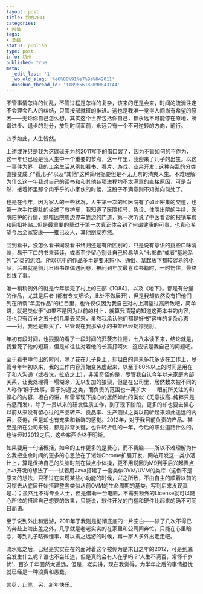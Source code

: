```yaml
---
layout: post
title: 我的2011
categories:
- 闲话
tags:
- 总结
status: publish
type: post
info: 杭州
published: true
meta:
  _edit_last: '1'
  _wp_old_slug: '%e6%88%91%e7%9a%842011'
  duoshuo_thread_id: '1189656188090843144'
---
```


不管事情怎样的忙乱，不管过程是怎样的复杂，该来的还是会来，时间的流淌注定不会理会凡人的纠结，只管按部就班的推进。这也是我唯一觉得人间尚有希望的原因——无论你自己怎么想，其实这个世界包括你自己，都永远不可能停在原地，所谓进步、退步的划分，放到时间面前，永远只有一个不可逆转的方向，前行。

四季如此，人生皆然。

上述或许只是我为这碌碌无为的2011写下的借口罢了，因为不管如何的不作为，这一年也已经是我人生中一个重要的节点，这一年里，我迎来了儿子的出生。以这一事件为界，我的工余生活从例如看书、看片、游戏、业余开发…这种杂乱的分类直接变成了“看儿子”以及“其他”这种简明扼要但是不无无奈的清爽人生。不难理解为什么这一年我对自己的读书和和其他各项进程均不太满意的直接原因，可是当然，搂着怀里那个肉乎乎的小家伙的时候，这股子不满意则不知抛向何处了。

也是在今年，因为家人的一些状况，人生第一次的和医院有了如此密集的交道，也第一次手忙脚乱的坐过了救护车，我知道了医院挂号、急诊、住院出院的手续，医院陪护的行情，熟喑医院周边停车靠边的门道，第一次听说了中医看诊的报销车费和回扣补贴…但是最重要的莫过于第一次真正体会到了何谓健康的可贵，也真心希望今后全家安康——推己及人，其他朋友亦然。

回到看书，没怎么看书同没看书终归还是有所区别的，只是说有意识的挑些口味清淡，易于下口的书来读读，或者至少留心别让自己轻易陷入“七部曲”或者“基地系列”之类的泥沼。所以挑中的作品多半是要求短小、通俗、拿起放下都较容易的小品，后果就是前几日图书馆偶遇问卷，被问到年度最喜欢书籍时，一时愣住，最终划线了事。

唯一稍稍例外的就是今年读完了村上的三部《1Q84》，以及《地下》。都是有分量的作品，尤其是后者 (都有专文细论，此处不做展开)，但是我却依然没有把他们列在所谓“年度作品”的栏目里，也许仅仅因为我自己对村上期望过高所致吧，简单讲，就是类似于“如果不是因为以前的村上，就算我清楚的知道这两本书的内容，我也只有百分之五十的几率去买来，虽然我承认他们都是好书”这样的复杂心态——对，我还是都买了，尽管现在我那窄小的书架已经捉襟见肘。

年初有段时间，也狠狠的看了一段时间的菲茨杰拉德，七八本读下来，结论就是，我爱死了他的短篇，但是却往往对着他的长篇打呵欠…这应该是我自己的问题吧。

至于看书中匀出的时间，除了花在儿子身上，却坦白的并未多花多少在工作上，尽管今年年初以来，我的工作内容开始变务虚起来，以至于80%以上的时间是用在了和人沟通（或者说，扯皮之上），非常奇怪的是，尽管我自认今年以来家庭内部关系，让我处理得一塌糊涂，无以复加的狼狈，但是在公司里，居然数次被不同的人称作‘娴于处事，善于沟通’之类，而负责的范围也一再扩大——眼前所关注的和操心的内容，坦白的讲，和雷军现下操心的居然如此的类似（无意拔高..纯粹只是有感而发），除了一贯以来的研发性质工作，到了现下阶段，更多的却也要去操心以前从来没有留心过的产品转产、良品率、生产测试之类以前听起来如此遥远的内容，疲倦，但是却也有充实和新鲜的感觉。2012年，对于我目前负责的产品、甚至是所在公司来说，都是非常关键，也许转折性的一年，今后的职业道路什么的，也许经过2012之后，这些东西会终于明晰。

如果要用一句话概括，如今的工作更多的是费心，而不费脑——所以不难理解为什么我把业余时间的更多的心思放在了诸如Chrome扩展开发、网站开发这一类小活计上，算是保持自己的头脑时刻在做点小体操，更不用说因为M9到手后兴起弄点java开发的想法了——试着用Java搭建了一套类似OVM/UVM的类库（这倒不是原来的想法，只不过在实现某些小功能的时候，兴之所致，不由自主的顺着以前的习惯去从底层开始搭建整套类似从前OVM的生命周期的基类，写到后来发现真是..）；虽然比不得专业人士，但是借助一台电脑，不需要额外的License就可以随心所欲的搭建自己想要的效果，只能说，软件开发的门槛和硬件比起来的确不可同日而语。

至于说到外出和远游，2011年于我则是彻彻底底的一片空白——除了几次不得已的奔赴上海出差之外，几乎就是老老实实的在家里和公司间奔忙，只能在心里暗念，等到儿子略微懂事，可以携之远游的时候，再一家人多外出走走吧。

流水账之后，已经是实实在在的面对着这个被传为是末日之年的2012，可是到底会发生什么呢？谁也不会知道，但是真的会有人在乎吗？‘人生不满百，常怀千岁忧’，百岁千年固然太遥远，但是，老实讲，现在我觉得，为半年之后的事情担忧就已经是一种浪费和愚蠢。

言尽，止笔，另，新年快乐。
